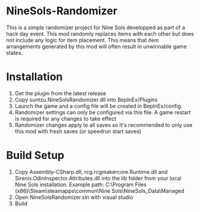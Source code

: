 # NineSols-Randomizer
This is a simple randomizer project for Nine Sols developped as part of a hack day event. This mod randomly replaces items with each other but does not include any logic for item placement. This means that item arrangements generated by this mod will often result in unwinnable game states. 

# Installation
1. Get the plugin from the latest release
2. Copy suntzu.NineSolsRandomizer.dll into BepInEx/Plugins
3. Launch the game and a config file will be created in BepInEx/config. 
4. Randomizer settings can only be configured via this file. A game restart is required for any changes to take effect
5. Randomizer changes apply to all saves so it's recommended to only use this mod with fresh saves (or speedrun start saves)

# Build Setup
1. Copy Assembly-CSharp.dll, rcg.rcgmakercore.Runtime.dll and Sirenix.OdinInspector.Attributes.dll into the lib folder from your local Nine Sols installation.
   Example path: C:\Program Files (x86)\Steam\steamapps\common\Nine Sols\NineSols_Data\Managed
2. Open NineSolsRandomizer.sln with visual studio
3. Build
